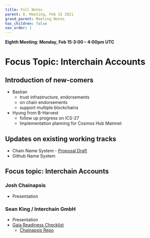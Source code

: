 ```yaml
---
title: Full Notes
parent: 8. Meeting, Feb 15 2021
grand_parent: Meeting Notes
has_children: false
nav_order: 1
---
```

**Eighth Meeting: Monday, Feb 15⋅3:00 – 4:00pm UTC**

# Focus Topic: Interchain Accounts

## Introduction of new-comers
* Bastian
	* trust infrastructure, endorsements
	* on chain endorsements
	* support multiple blockchains
* Hyung from B-Harvest
	* follow up progress on ICS-27
	* Implementation planning for Cosmos Hub Mainnet

## Updates on existing working tracks
* Chain Name System - [Proposal Draft](https://docs.google.com/document/d/1sSXKDacJpo8zmcBvbih-cyhft4LtBJv6DH3wkSZYf7o/edit#heading=h.p3w11bgo1zlh)
* Github Name System

## Focus topic: Interchain Accounts

### Josh Chainapsis
* Presentation

### Sean King / Interchain GmbH
* Presentation
* [Gaia Readiness Checklist](https://github.com/cosmos/gaia/wiki/Hub-Module-Readiness-Checklist:-Interchain-Accounts)
	* [Chainapsis Repo](https://github.com/chainapsis/cosmos-sdk-interchain-account)
